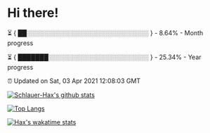 # Hi there!

⏳ { ██░░░░░░░░░░░░░░░░░░░░░░░░░░░░ } - 8.64% - Month progress

⏳ { ███████░░░░░░░░░░░░░░░░░░░░░░░ } - 25.34% - Year progress

⏰ Updated on Sat, 03 Apr 2021 12:08:03 GMT


[![Schlauer-Hax's github stats](https://github-readme-stats.vercel.app/api?username=Schlauer-Hax&show_icons=true&theme=dark&count_private=true)](https://github.com/Schlauer-Hax)


[![Top Langs](https://github-readme-stats.vercel.app/api/top-langs/?username=Schlauer-Hax&layout=compact&theme=dark)](https://github.com/Schlauer-Hax?tab=repositories)


[![Hax's wakatime stats](https://github-readme-stats.vercel.app/api/wakatime?username=Hax&theme=dark)](https://wakatime.com/@Hax)

